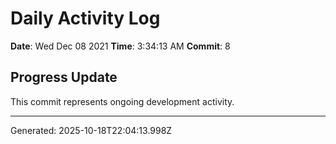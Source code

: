 # Daily Activity Log

**Date**: Wed Dec 08 2021
**Time**: 3:34:13 AM
**Commit**: 8

## Progress Update

This commit represents ongoing development activity.

---
Generated: 2025-10-18T22:04:13.998Z
